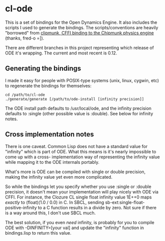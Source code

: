 cl-ode
======

This is a set of bindings for the Open Dynamics Engine. It also includes the scripts 
I used to generate the bindings. The scripts/conventions are heavily "borrowed" from
[clipmunk, CFFI binding to the Chipmunk physics engine](https://github.com/fred-o/clipmunk)
(thanks, fred-o =]).

There are different branches in this project representing which release of ODE it's
wrapping. The current and most recent is 0.12.

## Generating the bindings
I made it easy for people with POSIX-type systems (unix, linux, cygwin, etc) to regenerate
the bindings for themselves:

    cd /path/to/cl-ode
    ./generate/generate [/path/to/ode-install [infinity precision]]

The ODE install path defaults to /usr/local/ode, and the infinity precision defaults to
:single (other possible value is :double). See below for infinity notes.

## Cross implementation notes
There is one caveat. Common Lisp does not have a standard value for "infinity" which is
part of ODE. What this means is it's nearly impossible to come up with a cross-
implementation way of representing the infinity value while mapping it to the ODE internals
portably.

What's more is ODE can be compiled with single or double precision, making the infinity value
yet even more complicated.

So while the bindings let you specify whether you use :single or :double precision, it doesn't
mean your implementation will play nicely with ODE via CFFI. For instance, the Clozure CL
single float infinity value 1E++0 maps *exactly* to (float)(1.0 / 0.0) in C. In SBCL, sending
sb-ext:single-float-positive-infinity to a C function results in a divide by zero. Not sure
if there is a way around this, I don't use SBCL much.

The best solution, if you even *need* infinity,  is probably for you to compile ODE with 
-DINFINITY=[your val] and update the "infinity" function in bindings.lisp to return this
value.

